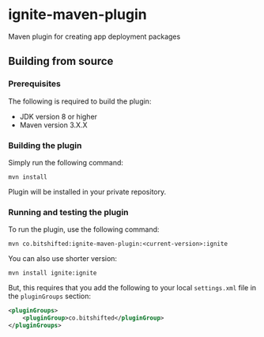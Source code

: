 # ignite-maven-plugin
Maven plugin for creating app deployment packages

## Building from source
### Prerequisites

The following is required to build the plugin:
* JDK version 8 or higher
* Maven version 3.X.X

### Building the plugin

Simply run the following command:
```shell
mvn install
```

Plugin will be installed in your private repository.

### Running and testing the plugin

To run the plugin, use the following command:
```shell
mvn co.bitshifted:ignite-maven-plugin:<current-version>:ignite
```

You can also use shorter version:
```shell
mvn install ignite:ignite
```

But, this requires that you add the following to your local `settings.xml` file in the `pluginGroups` section:
```xml
<pluginGroups>
    <pluginGroup>co.bitshifted</pluginGroup>
</pluginGroups>
```
